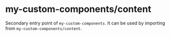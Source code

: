 # my-custom-components/content

Secondary entry point of `my-custom-components`. It can be used by importing from `my-custom-components/content`.
